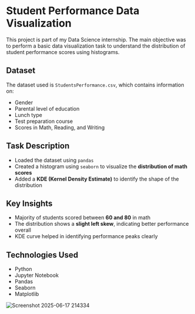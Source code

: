 

#  Student Performance Data Visualization

This project is part of my Data Science internship. The main objective was to perform a basic data visualization task to understand the distribution of student performance scores using histograms.

##  Dataset

The dataset used is `StudentsPerformance.csv`, which contains information on:

* Gender
* Parental level of education
* Lunch type
* Test preparation course
* Scores in Math, Reading, and Writing

##  Task Description

* Loaded the dataset using `pandas`
* Created a histogram using `seaborn` to visualize the **distribution of math scores**
* Added a **KDE (Kernel Density Estimate)** to identify the shape of the distribution

## Key Insights

* Majority of students scored between **60 and 80** in math
* The distribution shows a **slight left skew**, indicating better performance overall
* KDE curve helped in identifying performance peaks clearly

##  Technologies Used

* Python
* Jupyter Notebook
* Pandas
* Seaborn
* Matplotlib

![Screenshot 2025-06-17 214334](https://github.com/user-attachments/assets/d58a6100-75cf-47e4-b81d-1d7c9392443f)
